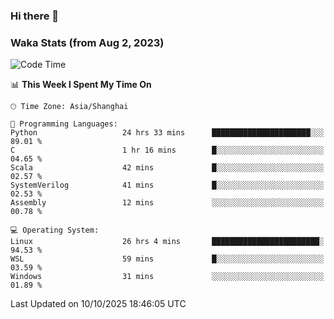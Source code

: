 ### Hi there 👋

### Waka Stats (from Aug 2, 2023)

<!--START_SECTION:waka-->
![Code Time](http://img.shields.io/badge/Code%20Time-1%2C123%20hrs%2029%20mins-blue)

📊 **This Week I Spent My Time On** 

```text
🕑︎ Time Zone: Asia/Shanghai

💬 Programming Languages: 
Python                   24 hrs 33 mins      ██████████████████████░░░   89.01 % 
C                        1 hr 16 mins        █░░░░░░░░░░░░░░░░░░░░░░░░   04.65 % 
Scala                    42 mins             █░░░░░░░░░░░░░░░░░░░░░░░░   02.57 % 
SystemVerilog            41 mins             █░░░░░░░░░░░░░░░░░░░░░░░░   02.53 % 
Assembly                 12 mins             ░░░░░░░░░░░░░░░░░░░░░░░░░   00.78 % 

💻 Operating System: 
Linux                    26 hrs 4 mins       ████████████████████████░   94.53 % 
WSL                      59 mins             █░░░░░░░░░░░░░░░░░░░░░░░░   03.59 % 
Windows                  31 mins             ░░░░░░░░░░░░░░░░░░░░░░░░░   01.89 % 
```


 Last Updated on 10/10/2025 18:46:05 UTC
<!--END_SECTION:waka-->
